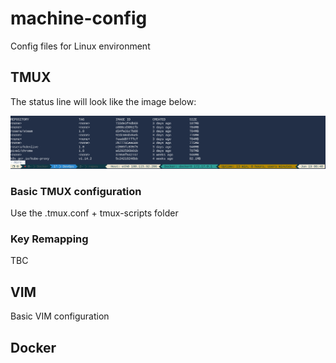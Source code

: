 # machine-config
Config files for Linux environment


## TMUX

The status line will look like the image below:

![](tmux-statusbar.png)

### Basic TMUX configuration

Use the .tmux.conf + tmux-scripts folder

### Key Remapping
TBC


## VIM

Basic VIM configuration


## Docker


